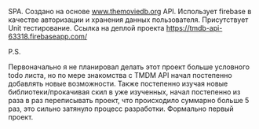 SPA. Создано на основе www.themoviedb.org API. Использует firebase в качестве авторизации и хранения данных пользователя. Присутствует Unit тестирование.
Ссылка на деплой проекта https://tmdb-api-63318.firebaseapp.com/


P.S.

Первоначально я не планировал делать этот проект больше условного todo листа, но по мере знакомства с TMDM API начал постепенно добавлять новые возможности. Также постепенно изучая новые библиотеки/прокачивая скил в уже изученных, начал постепенно из раза в раз переписывать проект, что происходило суммарно больше 5 раз, это сильно затянуло процесс разработки. Формально первый проект.
